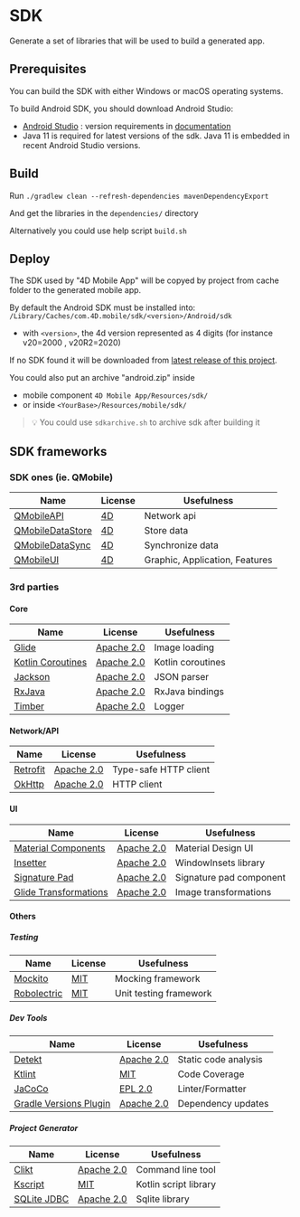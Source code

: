 # SDK

Generate a set of libraries that will be used to build a generated app.

## Prerequisites

You can build the SDK with either Windows or macOS operating systems.

To build Android SDK, you should download Android Studio:

- [Android Studio](https://developer.android.com/studio) : version requirements in [documentation](https://github.com/doc4d/go-mobile/blob/main/docs/getting-started/requirements.md#android)
- Java 11 is required for latest versions of the sdk. Java 11 is embedded in recent Android Studio versions.

## Build

Run `./gradlew clean --refresh-dependencies mavenDependencyExport`

And get the libraries in the `dependencies/` directory

Alternatively you could use help script `build.sh`

## Deploy

The SDK used by "4D Mobile App" will be copyed by project from cache folder to the generated mobile app.

By default the Android SDK must be installed into: `/Library/Caches/com.4D.mobile/sdk/<version>/Android/sdk`

- with `<version>`, the 4d version represented as 4 digits (for instance v20=2000 , v20R2=2020)

If no SDK found it will be downloaded from [latest release of this project](https://github.com/4d/android-sdk/releases).

You could also put an archive "android.zip" inside

- mobile component `4D Mobile App/Resources/sdk/`
- or inside `<YourBase>/Resources/mobile/sdk/`

> 💡 You could use `sdkarchive.sh` to archive sdk after building it

## SDK frameworks

### SDK ones (ie. QMobile)

| Name | License | Usefulness |
|-|-|-|
| [QMobileAPI](https://github.com/4d/android-QMobileAPI) | [4D](https://github.com/4d/android-QMobileAPI/blob/master/LICENSE.md) | Network api |
| [QMobileDataStore](https://github.com/4d/android-QMobileDataStore) | [4D](https://github.com/4d/android-QMobileDataStore/blob/master/LICENSE.md) | Store data |
| [QMobileDataSync](https://github.com/4d/android-QMobileDataSync) | [4D](https://github.com/4d/android-QMobileDataSync/blob/master/LICENSE.md) | Synchronize data |
| [QMobileUI](https://github.com/4d/android-QMobileUI) | [4D](https://github.com/4d/android-QMobileUI/blob/master/LICENSE.md) | Graphic, Application, Features |

### 3rd parties

#### Core

| Name | License | Usefulness |
|-|-|-|
| [Glide](https://github.com/bumptech/glide) | [Apache 2.0](https://github.com/bumptech/glide/blob/master/LICENSE) | Image loading | 
| [Kotlin Coroutines](https://github.com/Kotlin/kotlinx.coroutines) | [Apache 2.0](https://github.com/Kotlin/kotlinx.coroutines/blob/master/LICENSE.txt) | Kotlin coroutines | 
| [Jackson](https://github.com/FasterXML/jackson-module-kotlin) | [Apache 2.0](https://github.com/FasterXML/jackson-module-kotlin/blob/2.15/LICENSE) | JSON parser | 
| [RxJava](https://github.com/ReactiveX/RxAndroid) | [Apache 2.0](https://github.com/ReactiveX/RxAndroid/blob/2.x/LICENSE) | RxJava bindings | 
| [Timber](https://github.com/JakeWharton/timber) | [Apache 2.0](https://github.com/JakeWharton/timber/blob/master/LICENSE.txt) | Logger | 

#### Network/API

| Name | License | Usefulness |
|-|-|-|
| [Retrofit](https://github.com/square/retrofit) | [Apache 2.0](https://github.com/square/retrofit/blob/master/LICENSE.txt) | Type-safe HTTP client |
| [OkHttp](https://github.com/square/okhttp) | [Apache 2.0](https://github.com/square/okhttp/blob/master/LICENSE.txt) | HTTP client |

#### UI

| Name | License | Usefulness |
|-|-|-|
| [Material Components](https://github.com/material-components/material-components-android) | [Apache 2.0](https://github.com/material-components/material-components-android/blob/master/LICENSE) | Material Design UI |WindowInsets library
| [Insetter](https://github.com/chrisbanes/insetter) | [Apache 2.0](https://github.com/chrisbanes/insetter/blob/main/LICENSE) | WindowInsets library | 
| [Signature Pad](https://github.com/gcacace/android-signaturepad) | [Apache 2.0](https://github.com/gcacace/android-signaturepad/blob/master/LICENSE) | Signature pad component | 
| [Glide Transformations](https://github.com/wasabeef/glide-transformations) | [Apache 2.0](https://github.com/wasabeef/glide-transformations/blob/main/LICENSE) | 	Image transformations |

#### Others

##### Testing

| Name | License | Usefulness |
|-|-|-|
| [Mockito](https://github.com/mockito/mockito) | [MIT](https://github.com/mockito/mockito/blob/release/3.x/LICENSE) | Mocking framework | 
| [Robolectric](https://github.com/robolectric/robolectric) | [MIT](https://github.com/robolectric/robolectric/blob/master/LICENSE) | Unit testing framework |

##### Dev Tools

| Name | License | Usefulness |
|-|-|-|
| [Detekt](https://github.com/arturbosch/detekt) | [Apache 2.0](https://github.com/arturbosch/detekt/blob/master/LICENSE) | Static code analysis |
| [Ktlint](https://github.com/pinterest/ktlint) | [MIT](https://github.com/pinterest/ktlint/blob/master/LICENSE) | Code Coverage |
| [JaCoCo](https://github.com/jacoco/jacoco) | [EPL 2.0](https://github.com/jacoco/jacoco/blob/master/LICENSE.md) | Linter/Formatter |
| [Gradle Versions Plugin](https://github.com/ben-manes/gradle-versions-plugin) | [Apache 2.0](https://github.com/ben-manes/gradle-versions-plugin/blob/master/LICENSE.txt) | Dependency updates |

##### Project Generator

| Name | License | Usefulness |
|-|-|-|
| [Clikt](https://github.com/ajalt/clikt) | [Apache 2.0](https://github.com/ajalt/clikt/blob/master/LICENSE.txt) | Command line tool |
| [Kscript](https://github.com/kscripting/kscript) | [MIT](https://github.com/kscripting/kscript/blob/master/LICENSE.txt) | Kotlin script library |
| [SQLite JDBC](https://github.com/xerial/sqlite-jdbc) | [Apache 2.0](https://github.com/xerial/sqlite-jdbc/blob/master/LICENSE) | Sqlite library |

